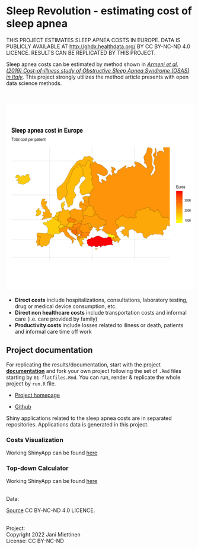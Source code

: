 # Sleep Revolution - estimating cost of sleep apnea

THIS PROJECT ESTIMATES SLEEP APNEA COSTS IN EUROPE. DATA IS PUBLICLY AVAILABLE AT <http://ghdx.healthdata.org/> BY CC BY-NC-ND 4.0 LICENCE. RESULTS CAN BE REPLICATED BY THIS PROJECT.

Sleep apnea costs can be estimated by method shown in  *[Armeni et al. (2019) Cost-of-illness study of Obstructive Sleep Apnea Syndrome (OSAS) in Italy](https://cergas.unibocconi.eu/sites/default/files/files/Cost-of-illness-study-of-Obstructive-Sleep-Apnea-Syndrome-%2528OSAS%2529-in-Italy_Report%25281%2529.pdf)*. This project strongly utilizes the method article presents with open data science methods.

</BR>

![](img/plot-europe-cost-corrected.png)


- **Direct costs** include hospitalizations, consultations, laboratory testing, drug or medical device consumption, etc.
- **Direct non healthcare costs** include transportation costs and informal care (i.e. care provided by family)
- **Productivity costs** include losses related to illness or death, patients and informal care time off work


## Project documentation 

For replicating the results/documentation, start with the project **[documentation](https://research.janimiettinen.fi/material/sleep22/index.html)** and fork your own project following the set of `.Rmd` files starting by `01-flatfiles.Rmd`. You can run, render & replicate the whole project by `run.R` file.

* [Project homepage](https://research.janimiettinen.fi/material/sleep22/index.html)

* [Github](https://github.com/janikmiet/sleep22)

Shiny applications related to the sleep apnea costs are in separated repositories. Applications data is generated in this project.

### Costs Visualization

Working ShinyApp can be found [here](https://janimiettinen.shinyapps.io/sleepapneacost/)

### Top-down Calculator

Working ShinyApp can be found [here](https://janimiettinen.shinyapps.io/sleepapneacalculator/)


</BR>
Data: 

[Source](http://ghdx.healthdata.org) CC BY-NC-ND 4.0 LICENCE.

</BR>
Project:
</BR>
Copyright 2022 Jani Miettinen
</BR>
License: CC BY-NC-ND